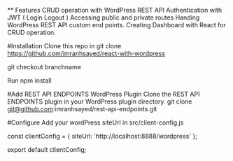** Features
CRUD operation with WordPress REST API
Authentication with JWT ( Login Logout )
Accessing public and private routes
Handing WordPress REST API custom end points.
Creating Dashboard with React for CRUD operation.

#Installation
Clone this repo in git clone https://github.com/imranhsayed/react-with-wordpress

git checkout branchname

Run npm install

#Add REST API ENDPOINTS WordPress Plugin
Clone the REST API ENDPOINTS plugin in your WordPress plugin directory.
git clone git@github.com:imranhsayed/rest-api-endpoints.git

#Configure
Add your wordPress siteUrl in src/client-config.js

const clientConfig = {
	siteUrl: 'http://localhost:8888/wordpress'
};

export default clientConfig;
